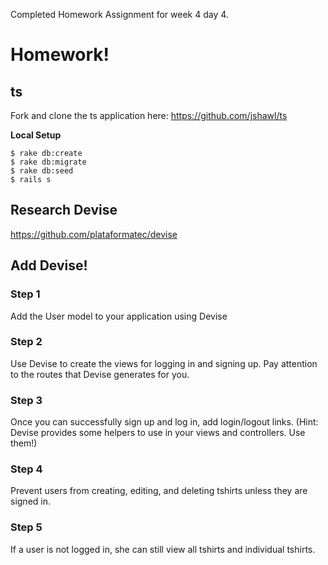 Completed Homework Assignment for week 4 day 4.

# Homework!

## ts

Fork and clone the ts application here: https://github.com/jshawl/ts

**Local Setup**

    $ rake db:create
    $ rake db:migrate
    $ rake db:seed
    $ rails s

## Research Devise

https://github.com/plataformatec/devise

## Add Devise!

### Step 1

Add the User model to your application using Devise

### Step 2

Use Devise to create the views for logging in and signing up. Pay attention to the routes that Devise generates for you.

### Step 3

Once you can successfully sign up and log in, add login/logout links. (Hint: Devise provides some helpers to use in your views and controllers. Use them!)

### Step 4

Prevent users from creating, editing, and deleting tshirts unless they are signed in.

### Step 5

If a user is not logged in, she can still view all tshirts and individual tshirts.
